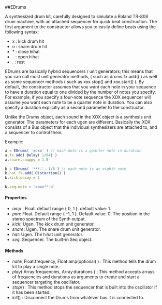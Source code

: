 ##EDrums

A synthesized drum kit, carefully designed to simulate a Roland TR-808 drum machine, with an attached sequencer for quick beat construction. The first
argument to the constructor allows you to easily define beats using the following syntax:

* x : kick drum hit
* o : snare drum hit
* \* : close hihat
* \- : open hihat
* . : rest

EDrums are basically hybrid sequencers / unit generators; this means that you can call most unit generator methods,
( such as drums.fx.add() ) as well as some sequencer methods ( such as xox.stop() and xox.start() ). By default, the constructor
assumes that you want each note in your sequence to have a duration equal to one divided by the number of notes you specify. For example, if you
specify a four-note sequence the XOX sequencer will assume you want each note to be a quarter note in duration. You can also specify a duration
explicitly as a second parameter to the constructor.

Unlike the Drums object, each sound in the XOX object is a synthesis unit generator. The parameters for each ugen are different. Basically the XOX 
consists of a Bus object that the individual synthesizers are attached to, and a sequencer to control them.

Example:
```javascript
a = EDrums( 'xoxo' ) // each note is a quarter note in duration  
a.fx.add( Delay( 1/64) )  
a.snare.snappy = 1.5  
  
b = EDrums( '***-', 1/8 ) // each note is an eighth note
b.hat.fx.add( Distortion() )  
b.kick.decay = 1  
  
b.seq.note = 'xoxx**-o'  
```

#### Properties
* _amp_ : Float. default range { 0, 1 }. default value: 1.
* _pan_: Float. Default range { -1, 1 }. Default value: 0. The position in the stereo spectrum of the Synth output.
* _kick_: Ugen. The kick drum unit generator.
* _snare_: Ugen. The snare drum unit generator.
* _hat_: Ugen. The hihat unit generator.
* _seq_: Sequencer. The built-in Seq object.

#### Methods

* _note_( Float:frequency, Float:amp(optional) ) : This method tells the drum kit to play a single note.
* _play_( Array:frequencies, Array:durations ) : This method accepts arrays of frequencies and durations as arguments to create and start a sequencer targeting the oscillator.
* _stop_() : This method stops the sequencer that is built into the oscillator if it has been started.
* _kill_() : Disconnect the Drums from whatever bus it is connected to. 

